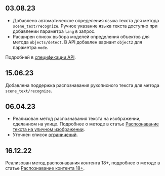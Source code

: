 ## 03.08.23

- Добавлено автоматическое определения языка текста для метода `scene_text/recognize`. Ручное указание языка текста доступно при добавлении параметра `lang` в запрос.
- Расширен список выбора моделей определения объектов для метода `objects/detect`. В API добавлен вариант `object2` для параметра `mode`.

Подробней в [спецификации API](/ru/tools-for-using-services/api/api-spec/vision-api).

## 15.06.23

Добавлена поддержка распознавания рукописного текста для метода `scene_text/recognize`.

## 06.04.23

- Реализован метод распознавания текста на изображении, сделанном на улице. Подробнее о методе в статье [Распознавание текста на уличном изображении](../service-management/scene-text-recognition).
- Уточнен список [ограничений](../concepts/vision-limits).

## 16.12.22

Реализован метод распознавания контента 18+, подробнее о методе в статье [Распознавание контента 18+](../service-management/nsfw-recognition).
